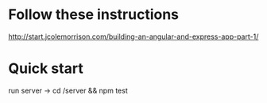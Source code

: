# Follow these instructions
http://start.jcolemorrison.com/building-an-angular-and-express-app-part-1/

# Quick start
run server -> cd /server && npm test

